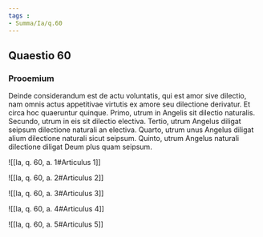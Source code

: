 ```yaml
---
tags : 
- Summa/Ia/q.60
---
```


## Quaestio 60

### Prooemium

Deinde considerandum est de actu voluntatis, qui est amor sive dilectio, nam omnis actus appetitivae virtutis ex amore seu dilectione derivatur. Et circa hoc quaeruntur quinque. Primo, utrum in Angelis sit dilectio naturalis. Secundo, utrum in eis sit dilectio electiva. Tertio, utrum Angelus diligat seipsum dilectione naturali an electiva. Quarto, utrum unus Angelus diligat alium dilectione naturali sicut seipsum. Quinto, utrum Angelus naturali dilectione diligat Deum plus quam seipsum.

![[Ia, q. 60, a. 1#Articulus 1]]

![[Ia, q. 60, a. 2#Articulus 2]]

![[Ia, q. 60, a. 3#Articulus 3]]

![[Ia, q. 60, a. 4#Articulus 4]]

![[Ia, q. 60, a. 5#Articulus 5]]


